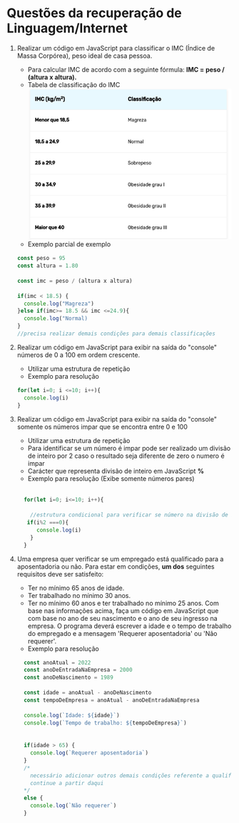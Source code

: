 # Questões da recuperação de Linguagem/Internet

 1. Realizar um código em JavaScript para classificar o  IMC (Índice de Massa Corpórea), peso ideal de casa pessoa.

     * Para calcular IMC de acordo com a seguinte fórmula: <b>IMC = peso / (altura x altura).</b> 
     * Tabela de classificação do IMC
 ![alt text](tabela_imc.png "Tabela de Interpretação do IMC")
     * Exemplo parcial de exemplo
      ```js
      const peso = 95
      const altura = 1.80

      const imc = peso / (altura x altura)

      if(imc < 18.5) {
        console.log("Magreza")
      }else if(imc>= 18.5 && imc <=24.9){
        console.log("Normal)
      } 
      //precisa realizar demais condições para demais classificações
      ```
2. Realizar um código em JavaScript para exibir na saída do "console" números de 0 a 100 em ordem crescente.
   * Utilizar uma estrutura de repetição
   * Exemplo para resolução
    ```js 
    for(let i=0; i <=10; i++){
      console.log(i)
    }
    ```
3. Realizar um código em JavaScript para exibir na saída do "console" somente os números impar que se encontra entre 0 e 100
   * Utilizar uma estrutura de repetição
   * Para identificar se um número é impar pode ser realizado um divisão de inteiro por 2 caso o resultado seja diferente de zero o numero é impar
   * Carácter que representa divisão de inteiro em JavaScript <b>%</b>
   * Exemplo para resolução (Exibe somente números pares)
    ```js 
    
      for(let i=0; i<=10; i++){

        //estrutura condicional para verificar se número na divisão de inteiro é igual a zero, caso for este número é par       
       if(i%2 ===0){
          console.log(i)
        }
      }
    ```
4. Uma empresa quer verificar se um empregado está qualificado para a aposentadoria ou não. Para
estar em condições, <b>um dos</b> seguintes requisitos deve ser satisfeito:
   - Ter no mínimo 65 anos de idade.
   - Ter trabalhado no mínimo 30 anos.
   - Ter no mínimo 60 anos e ter trabalhado no mínimo 25 anos.
Com base nas informações acima, faça um código em JavaScript que com base no ano
de seu nascimento e o ano de seu ingresso na empresa. O programa deverá escrever a idade e o tempo
de trabalho do empregado e a mensagem 'Requerer aposentadoria' ou 'Não requerer'.
    - Exemplo para resolução
    ```js 
      const anoAtual = 2022
      const anoDeEntradaNaEmpresa = 2000
      const anoDeNascimento = 1989

      const idade = anoAtual - anoDeNascimento
      const tempoDeEmpresa = anoAtual - anoDeEntradaNaEmpresa

      console.log(`Idade: ${idade}`)
      console.log(`Tempo de trabalho: ${tempoDeEmpresa}`)


      if(idade > 65) {
        console.log(`Requerer aposentadoria`)
      }
      /*
        necessário adicionar outros demais condições referente a qualificação de aposentadoria,
        continue a partir daqui
      */
      else {
        console.log(`Não requerer`)
      }


    ```
